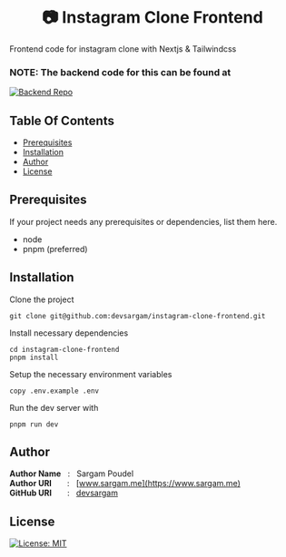 <h1 align="center" style="border: 0;"> 📷 Instagram Clone Frontend  </h1>

Frontend code for instagram clone with Nextjs & Tailwindcss

### NOTE: The backend code for this can be found at

[![Backend Repo](https://github-readme-stats.vercel.app/api/pin/?username=devsargam&repo=instagram-clone-backend&title_color=fff&icon_color=f9f9f9&text_color=9f9f9f&bg_color=151515)](https://github.com/devsargam/instagram-clone-backend)

## Table Of Contents

- [Prerequisites](#prerequisites)
- [Installation](#installation)
- [Author](#author)
- [License](#license)

## Prerequisites

If your project needs any prerequisites or dependencies, list them here.

- node
- pnpm (preferred)

## Installation

Clone the project

```
git clone git@github.com:devsargam/instagram-clone-frontend.git
```

Install necessary dependencies

```
cd instagram-clone-frontend
pnpm install
```

Setup the necessary environment variables

```
copy .env.example .env
```

Run the dev server with

```
pnpm run dev
```

## Author

**Author Name** &nbsp; : &nbsp; Sargam Poudel <br>
**Author URI** &nbsp; &nbsp; &nbsp; : &nbsp; [www.sargam.me](https://www.sargam.me) <br>
**GitHub URI** &nbsp; &nbsp; &nbsp; : &nbsp; [devsargam](https://github.com/devsargam)

## License

[![License: MIT](https://img.shields.io/badge/License-MIT-red.svg)](https://opensource.org/licenses/MIT)
